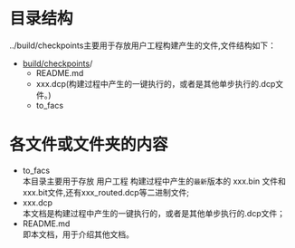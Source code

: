 # 目录结构

../build/checkpoints主要用于存放用户工程构建产生的文件,文件结构如下：

* [build/checkpoints](#/build/checkpoints_dir)/  
   - README.md
   - xxx.dcp(构建过程中产生的一键执行的，或者是其他单步执行的.dcp文件。)
   - to_facs             

# 各文件或文件夹的内容
* to_facs               
  本目录主要用于存放 用户工程 构建过程中产生的`最新`版本的 xxx.bin 文件和 xxx.bit文件,还有xxx_routed.dcp等二进制文件;
* xxx.dcp  
  本文档是构建过程中产生的一键执行的，或者是其他单步执行的.dcp文件；
* README.md    
  即本文档，用于介绍其他文档。

